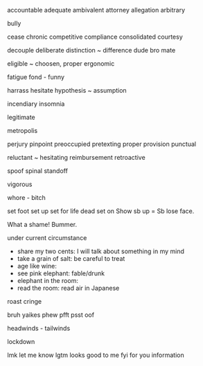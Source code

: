 

accountable
adequate
ambivalent
attorney
allegation
arbitrary

bully

cease
chronic
competitive
compliance
consolidated
courtesy

decouple
deliberate
distinction ~ difference
dude bro mate

eligible ~ choosen, proper
ergonomic

fatigue
fond - funny

harrass
hesitate
hypothesis ~ assumption

incendiary
insomnia

legitimate

metropolis

perjury
pinpoint
preoccupied
pretexting
proper
provision
punctual

reluctant ~ hesitating
reimbursement
retroactive

spoof
spinal
standoff

vigorous

whore - bitch


set foot
set up
set for life
dead set on
Show sb up = Sb lose face.

What a shame!
Bummer.

under current circumstance

* share my two cents: I will talk about something in my mind
* take a grain of salt: be careful to treat
* age like wine:
* see pink elephant: fable/drunk
* elephant in the room:
* read the room: read air in Japanese

roast
cringe

bruh yaikes
phew
pfft psst
oof




headwinds - tailwinds

lockdown


lmk   let me know
lgtm  looks good to me
fyi   for you information
